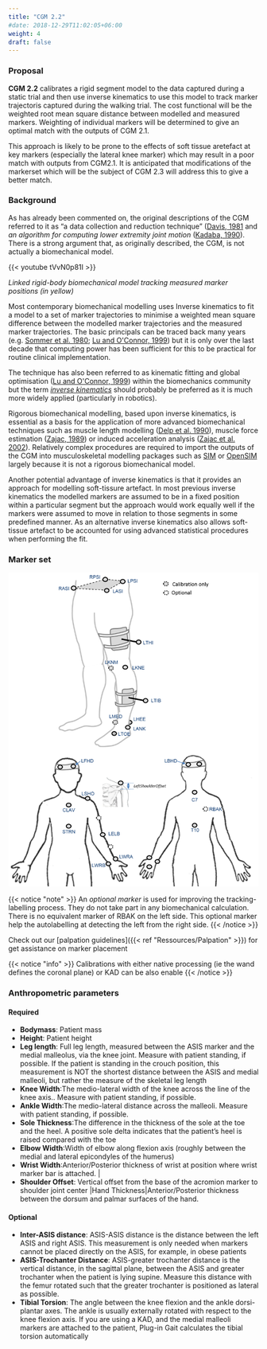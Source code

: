 ```yaml
---
title: "CGM 2.2"
#date: 2018-12-29T11:02:05+06:00
weight: 4
draft: false
---
```


### Proposal

**CGM 2.2**  calibrates a rigid segment model to the data captured during a static trial and then use inverse kinematics to use this model to track marker trajectoris captured during the walking trial. The cost functional will be the weighted root mean square distance between modelled and measured markers. Weighting of individual markers will be determined to give an optimal match with the outputs of CGM 2.1.

This approach is likely to be prone to the effects of soft tissue aretefact at key markers (especially the lateral knee marker) which may result in a poor match with outputs from CGM2.1. It is anticipated that modifications of the markerset which will be the subject of CGM 2.3 will address this to give a better match.

### Background

As has already been commented on, the original descriptions of the CGM referred to it as “a data collection and reduction technique” ([Davis, 1981](http://dx.doi.org/10.1016/0167-9457(91%2990046-Z)) and  *an algorithm for computing lower extremity joint motion* ([Kadaba, 1990](http://dx.doi.org/10.1002/jor.1100080310)). There is a strong argument that, as originally described, the CGM, is not actually a biomechanical model.


{{< youtube tVvN0p81I >}}

*Linked rigid-body biomechanical model tracking measured marker positions (in yellow)*


Most contemporary biomechanical modelling uses Inverse kinematics to fit a model to a set of marker trajectories to minimise a weighted mean square difference between the modelled marker trajectories and the measured marker trajectories. The basic principals can be traced back many years (e.g. [Sommer et al. 1980](http://dx.doi.org/10.1115/1.3138228); [Lu and O'Connor, 1999](http://dx.doi.org/10.1016/S0021-9290&2898%2900158-4)) but it is only over the last decade that computing power has been sufficient for this to be practical for routine clinical implementation.


The technique has also been referred to as kinematic fitting and global optimisation ([Lu and O'Connor, 1999](http://dx.doi.org/10.1016/S0021-9290&2898%2900158-4)) within the biomechanics community but the term  *[inverse kinematics](https://en.wikipedia.org/wiki/Inverse_kinematics)* should probably be preferred as it is much more widely applied (particularly in robotics).

Rigorous biomechanical modelling, based upon inverse kinematics, is essential as a basis for the application of more advanced biomechanical techniques such as muscle length modelling ([Delp et al. 1990](http://dx.doi.org/10.1109/10.102791)), muscle force estimation ([Zajac, 1989](https://www.ncbi.nlm.nih.gov/pubmed/2676342)) or induced acceleration analysis ([Zajac et al. 2002](http://dx.doi.org/10.1016/S0966-6362%2802%2900068-1)). Relatively complex procedures are required to import the outputs of the CGM into musculoskeletal modelling packages such as [SIM](http://dx.doi.org/10.1016/0010-4825%2895%2998882-E) or [OpenSIM](http://opensim.stanford.edu/) largely because it is not a rigorous biomechanical model.

Another potential advantage of inverse kinematics is that it provides an approach for modelling soft-tissure artefact. In most previous inverse kinematics the modelled markers are assumed to be in a fixed position within a particular segment but the approach would work equally well if the markers were assumed to move in relation to those segments in some predefined manner. As an alternative inverse kinematics also allows soft-tissue artefact to be accounted for using advanced statistical procedures when performing the fit.


### Marker set

![cgm11ms](CGM21and22_markerset.png)

{{< notice "note" >}}
An  *optional marker* is used for improving the tracking-labelling process. They do not take part in any biomechanical calculation.</br>
There is  no equivalent marker of RBAK on the left side. This optional marker help the autolabelling at detecting the left from the right side.
{{< /notice >}}

Check out our [palpation guidelines]({{< ref "Ressources/Palpation" >}})  for get assistance on marker placement


{{< notice "info" >}}
Calibrations with either native processing (ie the wand defines  the coronal plane) or KAD can be also enable
{{< /notice >}}



### Anthropometric parameters

#### Required

* **Bodymass**: Patient mass  
* **Height**:   Patient height
* **Leg length**: Full leg length, measured between the ASIS marker and the medial malleolus, via the knee joint.  Measure with patient standing, if possible. If the patient is standing in the crouch position, this measurement is NOT the shortest distance between the ASIS and medial malleoli, but rather the measure of the skeletal leg length
* **Knee Width**:The medio-lateral width of the knee across the line of the knee axis.. Measure with patient standing, if possible.
* **Ankle Width**:The medio-lateral distance across the malleoli. Measure with patient standing, if possible.
* **Sole Thickness**:The difference in the thickness of the sole at the toe and the heel. A positive sole delta indicates that the patient’s heel is raised compared with the toe
* **Elbow Width**:Width of elbow along flexion axis (roughly between the medial and lateral epicondyles of the humerus)
* **Wrist Width**:Anterior/Posterior thickness of wrist at position where wrist marker bar is
attached. |
* **Shoulder Offset**: Vertical offset from the base of the acromion marker to shoulder joint center
|Hand Thickness|Anterior/Posterior thickness between the dorsum and palmar surfaces of the hand.


#### Optional

* **Inter-ASIS distance**: ASIS-ASIS distance is the distance between the left ASIS and right ASIS. This measurement is only needed when markers cannot be placed directly on the ASIS, for example, in obese patients
* **ASIS-Trochanter Distance**: ASIS-greater trochanter distance is the vertical distance, in the sagittal plane, between the ASIS and greater trochanter when the patient is lying supine. Measure this distance with the femur rotated such that the greater trochanter is positioned as lateral as possible.
* **Tibial Torsion**: The angle between the knee flexion and the ankle dorsi-plantar axes. The ankle is usually externally rotated with respect to the knee flexion axis. If you are using a KAD, and the medial malleoli markers are attached to the patient, Plug-in Gait calculates the tibial torsion automatically

